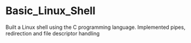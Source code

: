 # Basic_Linux_Shell
Built a Linux shell using the C programming language. Implemented pipes, redirection and file descriptor handling
